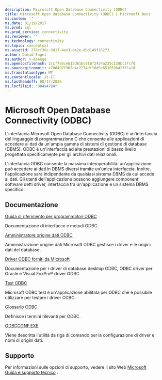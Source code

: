 ```yaml
---
description: Microsoft Open Database Connectivity (ODBC)
title: Microsoft Open Database Connectivity (ODBC) | Microsoft Docs
ms.custom: ''
ms.date: 01/19/2017
ms.prod: sql
ms.prod_service: connectivity
ms.reviewer: ''
ms.technology: connectivity
ms.topic: conceptual
ms.assetid: 278cf36e-9817-4ee3-842e-dbd149f15273
author: David-Engel
ms.author: v-daenge
ms.openlocfilehash: 2ccf7a5ceb15d61bc61bf3434a239c130bc5fcf0
ms.sourcegitcommit: e700497f962e4c2274df16d9e651059b42ff1a10
ms.translationtype: MT
ms.contentlocale: it-IT
ms.lasthandoff: 08/17/2020
ms.locfileid: "88494794"
---
```

# <a name="microsoft-open-database-connectivity-odbc"></a>Microsoft Open Database Connectivity (ODBC)
L'interfaccia Microsoft Open Database Connectivity (ODBC) è un'interfaccia del linguaggio di programmazione C che consente alle applicazioni di accedere ai dati da un'ampia gamma di sistemi di gestione di database (DBMS). ODBC è un'interfaccia ad alte prestazioni di basso livello progettata specificamente per gli archivi dati relazionali.  
  
 L'interfaccia ODBC consente la massima interoperabilità: un'applicazione può accedere ai dati in DBMS diversi tramite un'unica interfaccia. Inoltre, l'applicazione sarà indipendente da qualsiasi sistema DBMS da cui accede ai dati. Gli utenti dell'applicazione possono aggiungere componenti software detti driver, interfaccia tra un'applicazione e un sistema DBMS specifico.  
  
## <a name="documentation"></a>Documentazione  
 [Guida di riferimento per programmatori ODBC](../odbc/reference/odbc-programmer-s-reference.md)  
  
 Documentazione di interfacce e metodi ODBC.  
  
 [Amministratore origine dati ODBC](../odbc/admin/odbc-data-source-administrator.md)  
  
 Amministrazione origine dati Microsoft ODBC gestisce i driver e le origini dati del database.  
  
 [Driver ODBC forniti da Microsoft](../odbc/microsoft/microsoft-supplied-odbc-drivers.md)  
  
 Documentazione per i driver di database desktop ODBC, ODBC driver per Oracle e Visual FoxPro® driver ODBC.  
  
 [Test ODBC](../odbc/odbc-test.md)  
  
 Microsoft ODBC test è un'applicazione abilitata per ODBC che è possibile utilizzare per testare i driver ODBC.  
  
 [Glossario ODBC](../odbc/odbc-glossary.md)  
  
 Definisce i termini rilevanti per ODBC.  
  
 [ODBCCONF.EXE](../odbc/odbcconf-exe.md)  
  
 Viene descritta l'utilità da riga di comando per la configurazione di driver e nomi di origini dati.  
  
## <a name="support"></a>Supporto  
 Per informazioni sulle opzioni di supporto, vedere il sito Web [Microsoft Guida e supporto tecnico](https://go.microsoft.com/fwlink?linkid=5521) .
